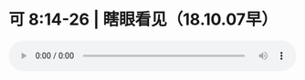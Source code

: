 # 可 8:14-26 | 瞎眼看见（18.10.07早）

<audio style="width: 100%;" preload="false" controls controlslist="nodownload"><source src="//cdn.wechat.edu.pl/audio/mp3/old/26594.mp3" type="audio/mpeg">Your browser does not support the audio element.</audio>



